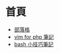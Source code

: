 # 首頁

* [部落格](http://blog.reccachao.net/)
* [vim for php 筆記](php-vim.md)
* [bash 小技巧筆記](bash-tips.md)
